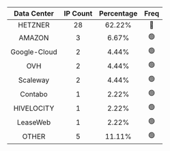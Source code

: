 | Data Center | IP Count | Percentage | Freq |
|:------------:|:--------:|:-----------:|:-----:|
| HETZNER | 28 | 62.22% | 🔴 |
| AMAZON | 3 | 6.67% | 🟢 |
| Google-Cloud | 2 | 4.44% | 🟢 |
| OVH | 2 | 4.44% | 🟢 |
| Scaleway | 2 | 4.44% | 🟢 |
| Contabo | 1 | 2.22% | 🟢 |
| HIVELOCITY | 1 | 2.22% | 🟢 |
| LeaseWeb | 1 | 2.22% | 🟢 |
| OTHER | 5 | 11.11% | 🟢 |